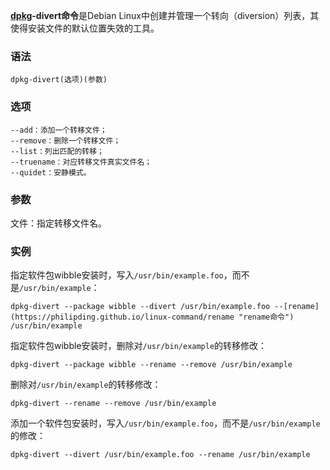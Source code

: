 **[dpkg](https://philipding.github.io/linux-command/dpkg "dpkg命令")-divert命令**是Debian Linux中创建并管理一个转向（diversion）列表，其使得安装文件的默认位置失效的工具。

### 语法  

```
dpkg-divert(选项)(参数)
```

### 选项  

```
--add：添加一个转移文件；
--remove：删除一个转移文件；
--list：列出匹配的转移；
--truename：对应转移文件真实文件名；
--quidet：安静模式。
```

### 参数  

文件：指定转移文件名。

### 实例  

指定软件包wibble安装时，写入`/usr/bin/example.foo`，而不是`/usr/bin/example`：

```
dpkg-divert --package wibble --divert /usr/bin/example.foo --[rename](https://philipding.github.io/linux-command/rename "rename命令") /usr/bin/example
```

指定软件包wibble安装时，删除对`/usr/bin/example`的转移修改：

```
dpkg-divert --package wibble --rename --remove /usr/bin/example
```

删除对`/usr/bin/example`的转移修改：

```
dpkg-divert --rename --remove /usr/bin/example
```

添加一个软件包安装时，写入`/usr/bin/example.foo`，而不是`/usr/bin/example`的修改：

```
dpkg-divert --divert /usr/bin/example.foo --rename /usr/bin/example
```